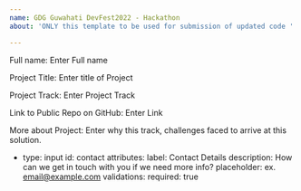 ```yaml
---
name: GDG Guwahati DevFest2022 - Hackathon
about: 'ONLY this template to be used for submission of updated code '

---
```


Full name: Enter Full name

Project Title: Enter title of Project

Project Track: Enter Project Track

Link to Public Repo on GitHub: Enter Link

More about Project: Enter why this track, challenges faced to arrive at this solution.


- type: input
    id: contact
    attributes:
      label: Contact Details
      description: How can we get in touch with you if we need more info?
      placeholder: ex. email@example.com
    validations:
      required: true
